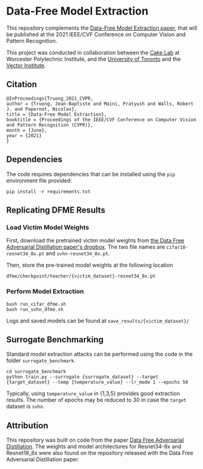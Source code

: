 # Data-Free Model Extraction

This repository complements the [Data-Free Model Extraction paper](https://arxiv.org/abs/2011.14779), that will be published at the 2021 IEEE/CVF Conference on Computer Vision and Pattern Recognition.

This project was conducted in collaboration between the [Cake Lab](https://cake.wpi.edu/) at Worcester Polytechnic Institute, and the [University of Toronto](https://www.utoronto.ca/) and the [Vector Institute](https://vectorinstitute.ai/).


## Citation
```
@InProceedings{Truong_2021_CVPR,
author = {Truong, Jean-Baptiste and Maini, Pratyush and Walls, Robert J. and Papernot, Nicolas},
title = {Data-Free Model Extraction},
booktitle = {Proceedings of the IEEE/CVF Conference on Computer Vision and Pattern Recognition (CVPR)},
month = {June},
year = {2021}
}
```

## Dependencies
The code requires dependencies that can be installed using the `pip` environment file provided:
```
pip install -r requirements.txt
```

## Replicating DFME Results

### Load Victim Model Weights
First, download the pretrained victim model weights from [the Data Free Adversarial Distillation paper's dropbox](https://www.dropbox.com/sh/xh9eqq0iknagwwc/AACTQGte7hecIcr-DexD7z9ea?dl=0). The two file names are `cifar10-resnet34_8x.pt` and `svhn-resnet34_8x.pt`.

Then, store the pre-trained model weights at the following location

`dfme/checkpoint/teacher/{victim_dataset}-resnet34_8x.pt`


### Perform Model Extraction
```
bash run_cifar_dfme.sh
bash run_svhn_dfme.sh
```
Logs and saved models can be found at `save_results/{victim_dataset}/`  


## Surrogate Benchmarking
Standard model extraction attacks can be performed using the code in the folder `surrogate_benchmark`.

```
cd surrogate_benchmark
python train.py --surrogate {surrogate_dataset} --target {target_dataset} --temp {temperature_value} --lr_mode 1 --epochs 50
```
Typically, using `temperature_value` in {1,3,5} provides good extraction results. The number of epochs may be reduced to 30 in case the `target` dataset is `svhn`.



## Attribution

This repository was built on code from the paper [Data Free Adversarial Distillation](https://github.com/VainF/Data-Free-Adversarial-Distillation). The weights and model architectures for Resnet34-8x and Resnet18_8x were also found on the repository released with the Data Free Adversarial Distillation paper.
